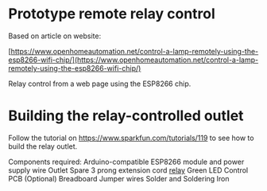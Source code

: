 # Prototype remote relay control


Based on article on website:

[https://www.openhomeautomation.net/control-a-lamp-remotely-using-the-esp8266-wifi-chip/](https://www.openhomeautomation.net/control-a-lamp-remotely-using-the-esp8266-wifi-chip/)


Relay control from a web page using the ESP8266 chip. 

# Building the relay-controlled outlet
Follow the tutorial on https://www.sparkfun.com/tutorials/119 to see how to build the relay outlet. 


Components required: 
Arduino-compatible ESP8266 module and power supply wire
Outlet 
Spare 3 prong extension cord 
[relay](https://detail.tmall.com/item.htm?spm=a230r.1.14.16.76bf523D7muT7&id=545596714383&cm_id=140105335569ed55e27b&abbucket=11)
Green LED
Control PCB (Optional)
Breadboard
Jumper wires
Solder and Soldering Iron

